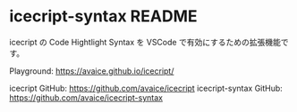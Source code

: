 # icecript-syntax README

icecript の Code Hightlight Syntax を VSCode で有効にするための拡張機能です。

Playground: https://avaice.github.io/icecript/

icecript GitHub: https://github.com/avaice/icecript
icecript-syntax GitHub: https://github.com/avaice/icecript-syntax
